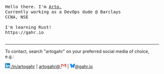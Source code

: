 <p >
  <br>
  <br>
  <samp>Hello there. I'm <a href="https://linkedin.com/in/artogahr">Arto.</a><br>Currently working as a DevOps dude @ Barclays
<br>CCNA, NSE<br>
<br>I'm learning Rust!<br>
https://gahr.io

<br>
<br>

</p>
  
------------

To contact, search "artogahr" on your preferred social media of choice, e.g.:

[<img title="Linkedin" src="https://raw.githubusercontent.com/artogahr/artogahr/master/assets/linkedin.png" width="16" height="16" /> /in/artogahr](linkedin.com/in/artogahr)
 | [artogahr@ <img title="Mail" src="https://raw.githubusercontent.com/artogahr/artogahr/master/assets/gmail.png" width="16" height="16" />](mailto:artogahr@gmail.com)
 | [<img title="Bluesky" src="https://raw.githubusercontent.com/artogahr/artogahr/master/assets/bluesky.png" width="16" height="16" />@gahr.io](https://bsky.app/profile/gahr.io)



